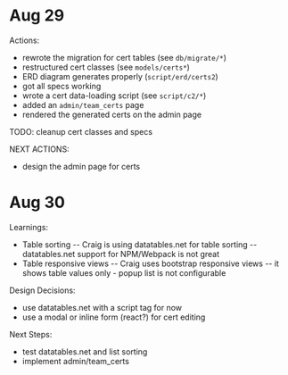 # Aug 29

Actions:
- rewrote the migration for cert tables (see `db/migrate/*`)
- restructured cert classes (see `models/certs*`)
- ERD diagram generates properly (`script/erd/certs2`)
- got all specs working
- wrote a cert data-loading script (see `script/c2/*`)
- added an `admin/team_certs` page
- rendered the generated certs on the admin page

TODO: cleanup cert classes and specs

NEXT ACTIONS:
- design the admin page for certs

# Aug 30

Learnings:
- Table sorting
-- Craig is using datatables.net for table sorting
-- datatables.net support for NPM/Webpack is not great
- Table responsive views
-- Craig uses bootstrap responsive views
-- it shows table values only - popup list is not configurable

Design Decisions:
- use datatables.net with a script tag for now
- use a modal or inline form (react?) for cert editing

Next Steps:
- test datatables.net and list sorting
- implement admin/team_certs
